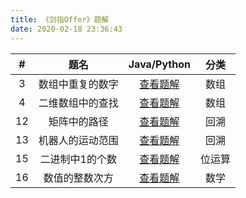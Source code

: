 ```yaml
---
title: 《剑指Offer》题解
date: 2020-02-18 23:36:43
---
```


|  #   |       题名       |                         Java/Python                          |  分类  |
| :--: | :--------------: | :----------------------------------------------------------: | :----: |
|  3   | 数组中重复的数字 | [查看题解](/2020/02/10/leetcode-287-find-the-duplicate-number/) |  数组  |
|  4   | 二维数组中的查找 | [查看题解](/2020/02/12/leetcode-240-search-a-2d-matrix-ii/)  |  数组  |
|  12  |   矩阵中的路径   |       [查看题解](/2020/02/20/leetcode-79-word-search/)       |  回溯  |
|  13  | 机器人的运动范围 | [查看题解](/2020/02/21/coding-interview-13-range-of-motion-for-robot/) |  回溯  |
|  15  | 二进制中1的个数  |    [查看题解](/2020/02/22/leetcode-191-number-of-1-bits/)    | 位运算 |
|  16  |  数值的整数次方  |         [查看题解](/2020/02/23/leetcode-50-powx-n/)          |  数学  |

